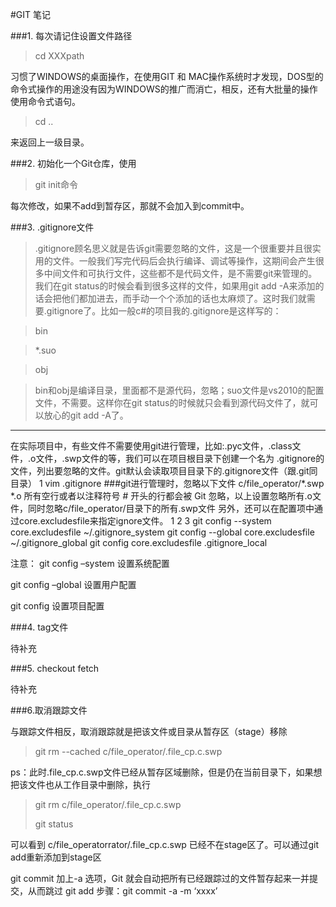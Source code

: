#GIT 笔记

###1. 每次请记住设置文件路径

>cd XXXpath

习惯了WINDOWS的桌面操作，在使用GIT 和 MAC操作系统时才发现，DOS型的命令式操作的用途没有因为WINDOWS的推广而消亡，相反，还有大批量的操作使用命令式语句。

>cd ..

来返回上一级目录。

###2. 初始化一个Git仓库，使用

>git init命令


每次修改，如果不add到暂存区，那就不会加入到commit中。

###3. .gitignore文件
>.gitignore顾名思义就是告诉git需要忽略的文件，这是一个很重要并且很实用的文件。一般我们写完代码后会执行编译、调试等操作，这期间会产生很多中间文件和可执行文件，这些都不是代码文件，是不需要git来管理的。我们在git status的时候会看到很多这样的文件，如果用git add -A来添加的话会把他们都加进去，而手动一个个添加的话也太麻烦了。这时我们就需要.gitignore了。比如一般c#的项目我的.gitignore是这样写的：

>bin

>*.suo

>obj

>bin和obj是编译目录，里面都不是源代码，忽略；suo文件是vs2010的配置文件，不需要。这样你在git status的时候就只会看到源代码文件了，就可以放心的git add -A了。

---
在实际项目中，有些文件不需要使用git进行管理，比如:.pyc文件，.class文件，.o文件，.swp文件的等，我们可以在项目根目录下创建一个名为 .gitignore的文件，列出要忽略的文件。git默认会读取项目目录下的.gitignore文件（跟.git同目录）
1
vim .gitignore
###git进行管理时，忽略以下文件
c/file_operator/*.swp
*.o
所有空行或者以注释符号 # 开头的行都会被 Git 忽略，以上设置忽略所有.o文件，同时忽略c/file_operator/目录下的所有.swp文件
另外，还可以在配置项中通过core.excludesfile来指定ignore文件。
1
2
3
git config --system core.excludesfile ~/.gitignore_system
git config --global core.excludesfile ~/.gitignore_global
git config core.excludesfile .gitignore_local

注意：
git config –system 设置系统配置

git config –global 设置用户配置

git config  设置项目配置

###4. tag文件

待补充

###5. checkout fetch

待补充

###6.取消跟踪文件

与跟踪文件相反，取消跟踪就是把该文件或目录从暂存区（stage）移除
>git rm --cached  c/file_operator/.file_cp.c.swp

ps：此时.file_cp.c.swp文件已经从暂存区域删除，但是仍在当前目录下，如果想把该文件也从工作目录中删除，执行
>git rm c/file_operator/.file_cp.c.swp
>
>git status

可以看到 c/file_operatorrator/.file_cp.c.swp 已经不在stage区了。可以通过git add重新添加到stage区


 git commit 加上-a 选项，Git 就会自动把所有已经跟踪过的文件暂存起来一并提交，从而跳过 git add 步骤：git commit -a -m ‘xxxx’
